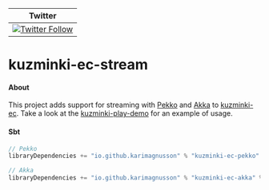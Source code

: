 | Twitter |
| --- |
| [![Twitter Follow](https://img.shields.io/twitter/follow/kuzminki_lib?label=follow&style=flat&logo=twitter&color=brightgreen)](https://twitter.com/kuzminki_lib) |

# kuzminki-ec-stream

#### About
This project adds support for streaming with [Pekko](https://pekko.apache.org/) and [Akka](https://akka.io/) to [kuzminki-ec](https://github.com/karimagnusson/kuzminki-ec). Take a look at the [kuzminki-play-demo](https://github.com/karimagnusson/kuzminki-play-demo) for an example of usage.

#### Sbt
```sbt
// Pekko
libraryDependencies += "io.github.karimagnusson" % "kuzminki-ec-pekko" % "0.9.0"

// Akka
libraryDependencies += "io.github.karimagnusson" % "kuzminki-ec-akka" % "0.9.0"
```
